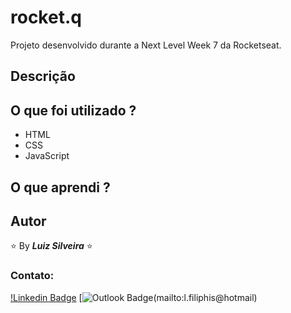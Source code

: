 # rocket.q

Projeto desenvolvido durante a Next Level Week 7 da Rocketseat.

<!-- Visualize as soluções em: https://portfolio-filiphis.vercel.app/ -->

## Descrição

## O que foi utilizado ?

- HTML
- CSS
- JavaScript

## O que aprendi ?

## Autor

:star: By **_Luiz Silveira_** :star:

### Contato:

[!Linkedin Badge](https://img.shields.io/badge/-Luiz-blue?style=flat-square&logo=Linkedin&logoColor=white&link=https://www.linkedin.com/in/luiz-silveira-front-end/)
[![Outlook Badge](https://img.shields.io/badge/-l.filiphis@hotmail.com-blue?style=flat-square&logo=microsoft-outlook&logoColor=white&link=mailto:l.filiphis@hotmail.com)(mailto:l.filiphis@hotmail)
